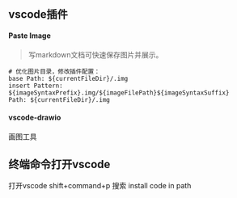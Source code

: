 ## vscode插件

#### Paste Image
> 写markdown文档可快速保存图片并展示。
```
# 优化图片目录，修改插件配置：
base Path: ${currentFileDir}/.img
insert Pattern: ${imageSyntaxPrefix}.img/${imageFilePath}${imageSyntaxSuffix}
Path: ${currentFileDir}/.img
```

#### vscode-drawio
画图工具
## 终端命令打开vscode
打开vscode shift+command+p 搜索 install code in path